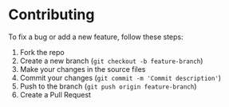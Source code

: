# Contributing

To fix a bug or add a new feature, follow these steps:

1. Fork the repo
2. Create a new branch (`git checkout -b feature-branch`)
3. Make your changes in the source files
4. Commit your changes (`git commit -m 'Commit description'`)
5. Push to the branch (`git push origin feature-branch`)
6. Create a Pull Request

